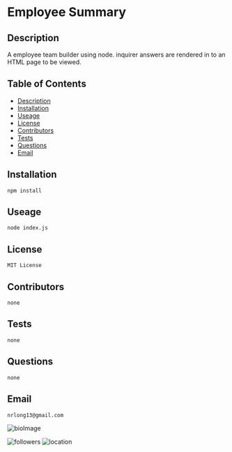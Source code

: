 # Employee Summary

## Description

A employee team builder using node.   inquirer answers are rendered in to an HTML page to be viewed.


## Table of Contents

* [Description](#Description)
* [Installation](#Installation)
* [Useage](#Useage)
* [License](#License)
* [Contributors](#Contributors)
* [Tests](#Tests)
* [Questions](#Questions)
* [Email](#Email)

## Installation

    npm install

## Useage

    node index.js

## License

    MIT License

## Contributors

    none

## Tests

    none

## Questions

    none

## Email

    nrlong13@gmail.com

![bioImage](https://avatars2.githubusercontent.com/u/59449041?v=4&s=200)


![followers](https://img.shields.io/badge/Followers-10-brightgreen)
![location](https://img.shields.io/badge/Location-Maryland-blue)

